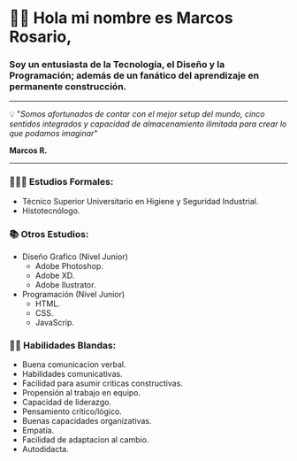 # 👋🏾 Hola mi nombre es Marcos Rosario,

### Soy un entusiasta de la **Tecnología**, el **Diseño** y la **Programación**; además de un fanático del aprendizaje en permanente construcción.

*********
 💡 "_Somos afortunados de contar con el mejor setup del mundo, cinco sentidos integrados y capacidad de almacenamiento ilimitada para crear lo que podamos imaginar_"
 
 **Marcos R.**
*********

### 👨🏾‍🎓 Estudios Formales:

+ Técnico Superior Universitario en Higiene y Seguridad Industrial.
+ Histotecnólogo.

### 📚 Otros Estudios:

+ Diseño Grafico (Nivel Junior)
  + Adobe Photoshop.
  + Adobe XD.
  + Adobe Ilustrator.
+ Programación (Nivel Junior)
  + HTML.
  + CSS.
  + JavaScrip.

### 👌🏾 Habilidades Blandas:

+ Buena comunicacion verbal.
+ Habilidades comunicativas.
+ Facilidad para asumir criticas constructivas.
+ Propensión al trabajo en equipo.
+ Capacidad de liderazgo.
+ Pensamiento crítico/lógico.
+ Buenas capacidades organizativas.
+ Empatía.
+ Facilidad de adaptacion al cambio.
+ Autodidacta.





 

